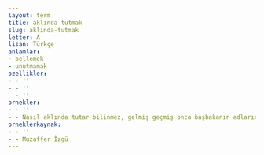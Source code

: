 ```yaml
---
layout: term
title: aklında tutmak
slug: aklinda-tutmak
letter: A
lisan: Türkçe
anlamlar:
- bellemek
- unutmamak
ozellikler:
- - ''
- - ''
  - ''
ornekler:
- - ''
- - Nasıl aklında tutar bilinmez, gelmiş geçmiş onca başbakanın adlarını sayar.
orneklerkaynak:
- - ''
- - Muzaffer İzgü
---
```

